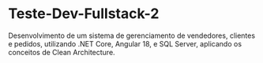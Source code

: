 # Teste-Dev-Fullstack-2
Desenvolvimento de um sistema de gerenciamento de vendedores, clientes e pedidos, utilizando .NET Core, Angular 18, e SQL Server, aplicando os conceitos de Clean Architecture.
